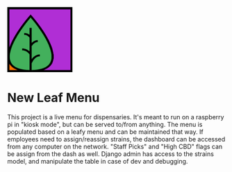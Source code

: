 <img src="https://raw.githubusercontent.com/exinmusic/new-leaf-menu/master/nlm/menu/static/img/nlm_logo.png" alt="nlm logo" width="150" height="150">

# New Leaf Menu 
This project is a live menu for dispensaries. It's meant to run on a raspberry pi in "kiosk mode", but can be served to/from anything.
The menu is populated based on a leafy menu and can be maintained that way.
If employees need to assign/reassign strains, the dashboard can be accessed from any computer on the network.
"Staff Picks" and "High CBD" flags can be assign from the dash as well.
Django admin has access to the strains model, and manipulate the table in case of dev and debugging.